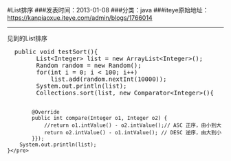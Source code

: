 #List排序
###发表时间：2013-01-08
###分类：java
###iteye原始地址：<a href="https://kanpiaoxue.iteye.com/admin/blogs/1766014" target="_blank">https://kanpiaoxue.iteye.com/admin/blogs/1766014</a>

---

<p>见到的List排序</p>
<p> </p>
<pre name="code" class="java">	public void testSort(){
		List&lt;Integer&gt; list = new ArrayList&lt;Integer&gt;();
		Random random = new Random();
		for(int i = 0; i &lt; 100; i++)
			list.add(random.nextInt(10000));
		System.out.println(list);
		Collections.sort(list, new Comparator&lt;Integer&gt;(){

			@Override
			public int compare(Integer o1, Integer o2) {
				//return o1.intValue() - o2.intValue();// ASC 正序，由小到大
				return o2.intValue() - o1.intValue(); // DESC 逆序，由大到小
			}});
		System.out.println(list);
	}</pre>